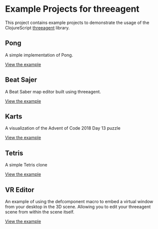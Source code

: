 # Example Projects for threeagent

This project contains example projects to demonstrate the usage of the ClojureScript [threeagent](https://github.com/DougHamil/threeagent) library.

## Pong
A simple implementation of Pong.

[View the example](https://doughamil.github.io/threeagent-examples/pong/)

## Beat Sajer
A Beat Saber map editor built using threeagent.

[View the example](https://doughamil.github.io/threeagent-examples/beatsajer/)

## Karts
A visualization of the Advent of Code 2018 Day 13 puzzle

[View the example](https://doughamil.github.io/threeagent-examples/karts/)

## Tetris
A simple Tetris clone

[View the example](https://doughamil.github.io/threeagent-examples/tetris/)

## VR Editor
An example of using the defcomponent macro to embed a virtual window from your desktop in the 3D scene. Allowing you to edit your threeagent scene from within the scene itself.

[View the example](https://doug.hamil.github.io/threeagent-examples/vr-editor/)
